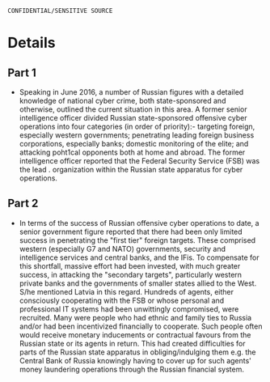 ```
CONFIDENTIAL/SENSITIVE SOURCE
```

# Details

## Part 1

* Speaking in June 2016, a number of Russian figures with a detailed knowledge of national cyber crime, both state-sponsored and otherwise, outlined the current situation in this area. A former senior intelligence officer divided Russian state-sponsored offensive cyber operations into four categories \(in order of priority\):- targeting foreign, especially western governments; penetrating leading foreign business corporations, especially banks; domestic monitoring of the elite; and attacking poht1cal opponents both at home and abroad. The former intelligence officer reported that the Federal Security Service \(FSB\) was the lead . organization within the Russian state apparatus for cyber operations.

## Part 2

* In terms of the success of Russian offensive cyber operations to date, a senior government figure reported that there had been only limited success in penetrating the "first tier" foreign targets. These comprised western \(especially G7 and NATO\) governments, security and intelligence services and central banks, and the IFis. To compensate for this shortfall, massive effort had been invested, with much greater success, in attacking the "secondary targets", particularly western private banks and the governments of smaller states allied to the West. S/he mentioned Latvia in this regard. Hundreds of agents, either consciously cooperating with the FSB or whose personal and professional IT systems had been unwittingly compromised, were recruited. Many were people who had ethnic and family ties to Russia and/or had been incentivized financially to cooperate. Such people often would receive monetary inducements or contractual favours from the Russian state or its agents in return. This had created difficulties for parts of the Russian state apparatus in obliging/indulging them e.g. the Central Bank of Russia knowingly having to cover up for such agents' money laundering operations through the Russian financial system.













